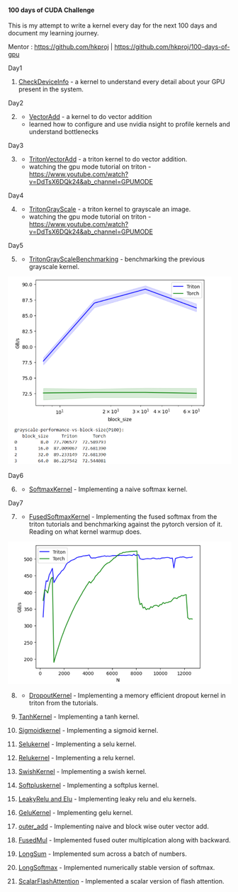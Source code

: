 #### 100 days of CUDA Challenge

This is my attempt to write a kernel every day for the next 100 days and document my learning journey.

Mentor : https://github.com/hkproj | https://github.com/hkproj/100-days-of-gpu

Day1

1. [CheckDeviceInfo](day1/checkDeviceInfo.cu) - a kernel to understand every detail about your GPU present in the system.

Day2

2. - [VectorAdd](day2/sumArray.cu) - a kernel to do vector addition
   - learned how to configure and use nvidia nsight to profile kernels and understand bottlenecks

Day3

3. - [TritonVectorAdd](day3/vectorAdd.py) - a triton kernel to do vector addition.
   - watching the gpu mode tutorial on triton - https://www.youtube.com/watch?v=DdTsX6DQk24&ab_channel=GPUMODE

Day4

4. - [TritonGrayScale](day4/grayscale.py) - a triton kernel to grayscale an image.
   - watching the gpu mode tutorial on triton - https://www.youtube.com/watch?v=DdTsX6DQk24&ab_channel=GPUMODE

Day5

5. - [TritonGrayScaleBenchmarking](day5/grayscale_with_benchmark.py) - benchmarking the previous grayscale kernel.

![alt text](assets/grayscale_benchmark.png)

Day6

6. - [SoftmaxKernel](day6/naive_softmax.py) - Implementing a naive softmax kernel.

Day7

7. - [FusedSoftmaxKernel](day7/fused_softmax.py) - Implementing the fused softmax from the triton tutorials and benchmarking against the pytorch version of it. 
Reading on what kernel warmup does.

![alt text](assets/fused_softmax.png)

8. - [DropoutKernel](day8/dropout.py) - Implementing a memory efficient dropout kernel in triton from the tutorials.

9. [TanhKernel](day9/tanh.py) - Implementing a tanh kernel.

10. [Sigmoidkernel](day10/sigmoid.py) - Implementing a sigmoid kernel.

11. [Selukernel](day11/selu.py) - Implementing a selu kernel.

12. [Relukernel](day12/relu.py) - Implementing a relu kernel.

13. [SwishKernel](day13/swish.py) - Implementing a swish kernel.

14. [Softpluskernel](day14/softplus.py) - Implementing a softplus kernel.

15. [LeakyRelu and Elu](day15/leaky_relu.py) - Implementing leaky relu and elu kernels.

16. [GeluKernel](day16/gelu.py) - Implementing gelu kernel.

17. [outer_add](day17/block_outer_vector_add.py) - Implementing naive and block wise outer vector add.

18. [FusedMul](day18/fused_outer_mul.py) - Implemented fused outer multiplcation along with backward.

19. [LongSum](day19/long_sum.py) - Implemented sum across a batch of numbers.

20. [LongSoftmax](day20/long_softmax.py) - Implemented numerically stable version of softmax.

21. [ScalarFlashAttention](day21/scalar_flash_attention.py) - Implemented a scalar version of flash attention.